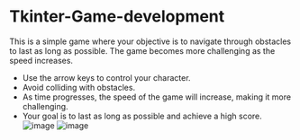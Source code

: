 # Tkinter-Game-development
This is a simple game where your objective is to navigate through obstacles to last as long as possible. The game becomes more challenging as the speed increases.
- Use the arrow keys to control your character.
- Avoid colliding with obstacles.
- As time progresses, the speed of the game will increase, making it more challenging.
- Your goal is to last as long as possible and achieve a high score.
![image](https://github.com/AGaal23/Tkinter-Game-development/assets/146246137/d3c7fcdb-b20f-4d67-b5c6-6c1325af67f2)
![image](https://github.com/AGaal23/Tkinter-Game-development/assets/146246137/9172a2f1-481c-48d2-b7af-f5e2e8e2650c)
